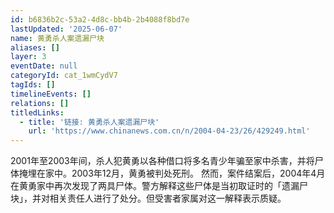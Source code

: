 ```yaml
---
id: b6836b2c-53a2-4d8c-bb4b-2b4088f8bd7e
lastUpdated: '2025-06-07'
name: 黄勇杀人案遗漏尸块
aliases: []
layer: 3
eventDate: null
categoryId: cat_1wmCydV7
tagIds: []
timelineEvents: []
relations: []
titledLinks:
  - title: '链接: 黄勇杀人案遗漏尸块'
    url: 'https://www.chinanews.com.cn/n/2004-04-23/26/429249.html'
---
```

2001年至2003年间，杀人犯黄勇以各种借口将多名青少年骗至家中杀害，并将尸体掩埋在家中。2003年12月，黄勇被判处死刑。 然而，案件结案后，2004年4月在黄勇家中再次发现了两具尸体。警方解释这些尸体是当初取证时的「遗漏尸块」，并对相关责任人进行了处分。但受害者家属对这一解释表示质疑。
